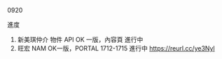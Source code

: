 0920

進度

1. 新美琪仲介 物件 API OK 一版，內容頁 進行中
2. 旺宏 NAM OK一版，PORTAL 1712-1715 進行中  https://reurl.cc/ye3Nyl
